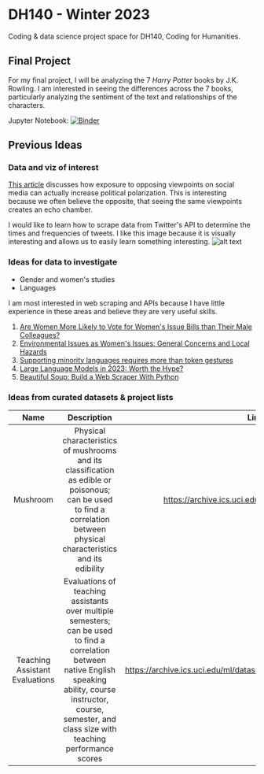 # DH140 - Winter 2023

Coding & data science project space for DH140, Coding for Humanities.

## Final Project
For my final project, I will be analyzing the 7 *Harry Potter* books by J.K. Rowling. I am interested in seeing the differences across the 7 books, particularly analyzing the sentiment of the text and relationships of the characters.

Jupyter Notebook:
[![Binder](https://mybinder.org/badge_logo.svg)](https://mybinder.org/v2/gh/thuang45/DH140.git/HEAD?labpath=FinalProject.ipynb)

## Previous Ideas

### Data and viz of interest
[This article](https://www.pnas.org/doi/10.1073/pnas.1804840115) discusses how exposure to opposing viewpoints on social media can actually increase political polarization. This is interesting because we often believe the opposite, that seeing the same viewpoints creates an echo chamber.

I would like to learn how to scrape data from Twitter's API to determine the times and frequencies of tweets. I like this image because it is visually interesting and allows us to easily learn something interesting.
![alt text](https://preview.redd.it/qzl3qex4c8ba1.png?width=960&crop=smart&auto=webp&s=7a4c34a5f0a19396b34a8381b5cda5c3f5db3a54 "Distribution of tweets from the Mexican President by hour of the day")

### Ideas for data to investigate
* Gender and women's studies
* Languages

I am most interested in web scraping and APIs because I have little experience in these areas and believe they are very useful skills.

1. [Are Women More Likely to Vote for Women's Issue Bills than Their Male Colleagues?](https://www.jstor.org/stable/440362)
2. [Environmental Issues as Women's Issues: General Concerns and Local Hazards](https://www.proquest.com/docview/1291669522?pq-origsite=gscholar&fromopenview=true&imgSeq=1)
3. [Supporting minority languages requires more than token gestures](https://www.tvo.org/article/supporting-minority-languages-requires-more-than-token-gestures)
4. [Large Language Models in 2023: Worth the Hype?](https://www.datanami.com/2023/01/10/large-language-models-in-2023-worth-the-hype/)
5. [Beautiful Soup: Build a Web Scraper With Python](https://realpython.com/beautiful-soup-web-scraper-python/)

### Ideas from curated datasets & project lists
| Name | Description | Link |
| :---: | :-----------: | :----: |
| Mushroom | Physical characteristics of mushrooms and its classification as edible or poisonous; can be used to find a correlation between physical characteristics and its edibility | https://archive.ics.uci.edu/ml/datasets/Mushroom | 
| Teaching Assistant Evaluations | Evaluations of teaching assistants over multiple semesters; can be used to find a correlation between native English speaking ability, course instructor, course, semester, and class size with teaching performance scores | https://archive.ics.uci.edu/ml/datasets/Teaching+Assistant+Evaluation |
